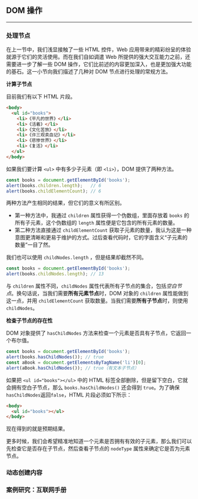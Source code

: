 ## DOM 操作

---

### 处理节点

在上一节中，我们浅显接触了一些 HTML 控件，Web 应用带来的精彩纷呈的体验就源于它们的灵活使用。而在我们自如调遣 Web 所提供的强大交互能力之前，还需要进一步了解一些 DOM 操作，它们比前述的内容更加深入，也是更加强大功能的基石。这一小节向我们描述了几种对 DOM 节点进行处理的常规方法。

**计算子节点**

目前我们有以下 HTML 片段。

```html
<body>
  <ul id="books">
    <li>《平凡的世界》</li>
    <li>《活着》</li>
    <li>《文化苦旅》</li>
    <li>《许三观卖血记》</li>
    <li>《悲惨世界》</li>
    <li>《复活》</li>
  </ul>
</body>
```

如果我们要计算 `<ul>` 中有多少子元素（即 `<li>`），DOM 提供了两种方法。

```javascript
const books = document.getElementById('books');
alert(books.children.length);   // 6
alert(books.childElementCount); // 6
```

两种方法产生相同的结果，但它们的意义有所区别。

- 第一种方法中，我通过 `children` 属性获得一个伪数组，里面存放着 `books` 的所有子元素，这个伪数组的 `length` 属性便是它包含的所有元素的数量。
- 第二种方法直接通过 `childElementCount` 获取子元素的数量，我认为这是一种意图更清晰和更易于维护的方式。过后查看代码时，它的字面含义“子元素的数量”一目了然。

我们也可以使用 `childNodes.length` ，但是结果却截然不同。

```javascript
const books = document.getElementById('books');
alert(books.childNodes.length); // 13
```

与 `children` 属性不同，`childNodes` 属性代表所有子节点的集合，包括*空白节点*。换句话说，当我们需要**所有元素节点**时，DOM  对象的 `children` 属性能做到这一点，并用 `childElementCount` 获取数量。当我们需要**所有子节点**时，则使用 `childNodes`。

**检查子节点的存在性**

DOM 对象提供了 `hasChildNodes` 方法来检查一个元素是否具有子节点，它返回一个布尔值。

```javascript
const books = document.getElementById('books');
alert(books.hasChildNodes()); // true
const aBook = document.getElementsByTagName('li')[0];
alert(aBook.hasChildNodes()); // true（有文本子节点）
```

如果把 `<ul id="books"></ul>` 中的 HTML 标签全部删除，但是留下空白，它就会拥有空白子节点，那么 `books.hasChildNodes()` 还会得到 `true`。为了确保`hasChildNodes`返回`false`，HTML 片段必须如下所示：

```html
<body>
  <ul id="books"></ul>  
</body>
```

现在得到的就是预期结果。

更多时候，我们会希望精准地知道一个元素是否拥有有效的子元素，那么我们可以先检查它是否存在子节点，然后查看子节点的 `nodeType` 属性来确定它是否为元素节点。





### 动态创建内容





### 案例研究：互联网手册

